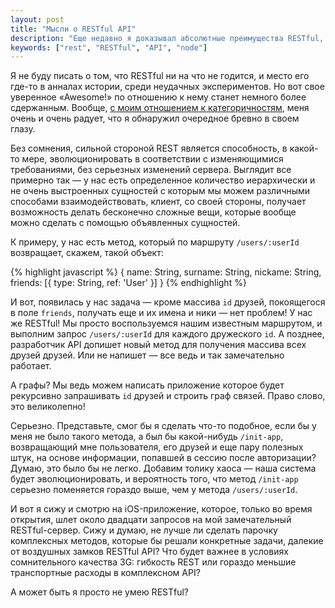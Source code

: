```yaml
---
layout: post
title: "Мысли о RESTful API"
description: "Еще недавно я доказывал абсолютные преимущества RESTful, но тут я задумался над тем, что именно он приносит в жертву гибкости."
keywords: ["rest", "RESTful", "API", "node"]
---
```


Я не буду писать о том, что RESTful ни на что не годится, и место его где-то
в анналах истории, среди неудачных экспериментов. Но вот свое уверенное
«Awesome!» по отношению к нему станет немного более сдержанным. Вообще, [с моим
отношением к категоричностям][0], меня очень и очень радует, что я обнаружил
очередное бревно в своем глазу.

Без сомнения, сильной стороной REST является способность, в какой-то мере, 
эволюционировать в соответствии с изменяющимися требованиями, без серьезных
изменений сервера. Выглядит все примерно так — у нас есть определенное количество
иерархически и не очень выстроенных сущностей с которым мы можем различными
способами взаимодействовать, клиент, со своей стороны, получает возможность
делать бесконечно сложные вещи, которые вообще можно сделать с помощью
объявленных сущностей.

К примеру, у нас есть метод, который по маршруту `/users/:userId` возвращает,
скажем, такой объект:


{% highlight javascript %}
{
  name: String,
  surname: String,
  nickame: String,
  friends: [{
    type: String,
    ref: 'User'
  }]
}
{% endhighlight %}

И вот, появилась у нас задача — кроме массива `id` друзей, покоящегося в поле
`friends`, получать еще и их имена и ники — нет проблем! У нас же RESTful! Мы
просто воспользуемся нашим известным маршрутом, и выполним запрос `/users/:userId`
для каждого дружеского `id`. А позднее, разработчик API допишет новый
метод для получения массива всех друзей друзей. Или не напишет — все ведь и так
замечательно работает.

А графы? Мы ведь можем написать приложение которое будет рекурсивно запрашивать
`id` друзей и строить граф связей. Право слово, это великолепно!

Серьезно. Представьте, смог бы я сделать что-то подобное, если бы у меня
не было такого метода, а был бы какой-нибудь `/init-app`, возвращающий мне
пользователя, его друзей и еще пару полезных штук, на основе информации,
попавшей в сессию после авторизации? Думаю, это было бы не легко. Добавим
толику хаоса — наша система будет эволюционировать, и вероятность
того, что метод `/init-app` серьезно поменяется гораздо выше, чем у метода
`/users/:userId`.

И вот я сижу и смотрю на iOS-приложение, которое, только во время открытия,
шлет около двадцати запросов на мой замечательный RESTful-сервер. Сижу и думаю,
не лучше ли сделать парочку комплексных методов, которые бы решали конкретные
задачи, далекие от воздушных замков RESTful API? Что будет важнее в условиях
сомнительного качества 3G: гибкость REST или гораздо меньшие транспортные расходы
в комплексном API?

А может быть я просто не умею RESTful?

[0]: /2014/03/02/boobs-driven-development/